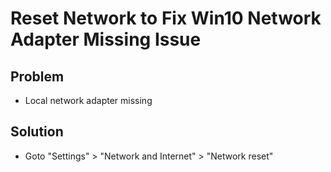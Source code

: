 # Reset Network to Fix Win10 Network Adapter Missing Issue

## Problem
* Local network adapter missing

## Solution
* Goto "Settings" > "Network and Internet" > "Network reset"


